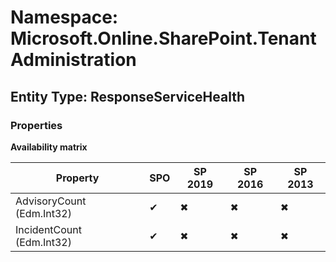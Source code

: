 # Namespace: Microsoft.Online.SharePoint.TenantAdministration
## Entity Type: ResponseServiceHealth

### Properties

**Availability matrix**

Property | SPO | SP 2019 | SP 2016 | SP 2013
----------|-----|---------|---------|--------
AdvisoryCount (Edm.Int32) | ✔ | ✖ | ✖ | ✖
IncidentCount (Edm.Int32) | ✔ | ✖ | ✖ | ✖

